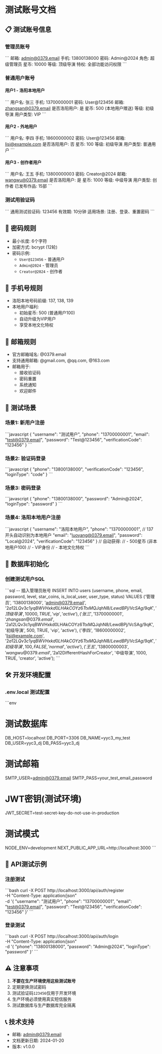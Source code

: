 # 测试账号文档

## 📋 测试账号信息

### 管理员账号
\`\`\`
邮箱: admin@0379.email
手机: 13800138000
密码: Admin@2024
角色: 超级管理员
星币: 10000
等级: 顶级导演
特权: 全部功能访问权限
\`\`\`

### 普通用户账号

#### 用户1 - 洛阳本地用户
\`\`\`
用户名: 张三
手机: 13700000001
密码: User@123456
邮箱: zhangsan@0379.email
是否洛阳用户: 是
星币: 500 (本地用户赠送)
等级: 初级导演
用户类型: VIP
\`\`\`

#### 用户2 - 外地用户
\`\`\`
用户名: 李四
手机: 18600000002
密码: User@123456
邮箱: lisi@example.com
是否洛阳用户: 否
星币: 100
等级: 初级导演
用户类型: 普通用户
\`\`\`

#### 用户3 - 创作者用户
\`\`\`
用户名: 王五
手机: 13800000003
密码: Creator@2024
邮箱: wangwu@0379.email
是否洛阳用户: 是
星币: 1000
等级: 中级导演
用户类型: 创作者
已发布作品: 15部
\`\`\`

### 测试用验证码
\`\`\`
通用测试验证码: 123456
有效期: 10分钟
适用场景: 注册、登录、重置密码
\`\`\`

## 🔐 密码规则
- 最小长度: 6个字符
- 加密方式: bcrypt (12轮)
- 密码示例:
  - `User@123456` - 普通用户
  - `Admin@2024` - 管理员
  - `Creator@2024` - 创作者

## 📱 手机号规则
- 洛阳本地号码前缀: 137, 138, 139
- 本地用户福利:
  - 初始星币: 500 (普通用户100)
  - 自动升级为VIP用户
  - 享受本地文化特权

## 📧 邮箱规则
- 官方邮箱域名: @0379.email
- 支持通用邮箱: @gmail.com, @qq.com, @163.com
- 邮箱用于:
  - 接收验证码
  - 密码重置
  - 系统通知
  - 欢迎邮件

## 🎯 测试场景

### 场景1: 新用户注册
\`\`\`javascript
{
  "username": "测试用户",
  "phone": "13700000001",
  "email": "test@0379.email",
  "password": "Test@123456",
  "verificationCode": "123456"
}
\`\`\`

### 场景2: 验证码登录
\`\`\`javascript
{
  "phone": "13800138000",
  "verificationCode": "123456",
  "loginType": "code"
}
\`\`\`

### 场景3: 密码登录
\`\`\`javascript
{
  "phone": "13800138000",
  "password": "Admin@2024",
  "loginType": "password"
}
\`\`\`

### 场景4: 洛阳本地用户注册
\`\`\`javascript
{
  "username": "洛阳本地用户",
  "phone": "13700000001", // 137开头自动识别为本地用户
  "email": "luoyang@0379.email",
  "password": "Local@2024",
  "verificationCode": "123456"
}
// 自动获得:
// - 500星币 (非本地用户100)
// - VIP身份
// - 本地文化特权
\`\`\`

## 🔄 数据库初始化

### 创建测试用户SQL
\`\`\`sql
-- 插入管理员账号
INSERT INTO users (username, phone, email, password, level, star_coins, is_local_user, user_type, status)
VALUES 
('管理员', '13800138000', 'admin@0379.email', '$2a$12$LQv3c1yqBWVHxkd0LHAkCOYz6TtxMQJqhN8/LewdBPj/VcSAg/9qK', '顶级导演', 10000, TRUE, 'vip', 'active'),
('张三', '13700000001', 'zhangsan@0379.email', '$2a$12$LQv3c1yqBWVHxkd0LHAkCOYz6TtxMQJqhN8/LewdBPj/VcSAg/9qK', '初级导演', 500, TRUE, 'vip', 'active'),
('李四', '18600000002', 'lisi@example.com', '$2a$12$LQv3c1yqBWVHxkd0LHAkCOYz6TtxMQJqhN8/LewdBPj/VcSAg/9qK', '初级导演', 100, FALSE, 'normal', 'active'),
('王五', '13800000003', 'wangwu@0379.email', '$2a$12$DifferentHashForCreator', '中级导演', 1000, TRUE, 'creator', 'active');
\`\`\`

## 🛠️ 开发环境配置

### .env.local 测试配置
\`\`\`env
# 测试数据库
DB_HOST=localhost
DB_PORT=3306
DB_NAME=yyc3_my_test
DB_USER=yyc3_dj
DB_PASS=yyc3_dj

# 测试邮箱
SMTP_USER=admin@0379.email
SMTP_PASS=your_test_email_password

# JWT密钥(测试环境)
JWT_SECRET=test-secret-key-do-not-use-in-production

# 测试模式
NODE_ENV=development
NEXT_PUBLIC_APP_URL=http://localhost:3000
\`\`\`

## 🧪 API测试示例

### 注册测试
\`\`\`bash
curl -X POST http://localhost:3000/api/auth/register \
  -H "Content-Type: application/json" \
  -d '{
    "username": "测试用户",
    "phone": "13700000001",
    "email": "test@0379.email",
    "password": "Test@123456",
    "verificationCode": "123456"
  }'
\`\`\`

### 登录测试
\`\`\`bash
curl -X POST http://localhost:3000/api/auth/login \
  -H "Content-Type: application/json" \
  -d '{
    "phone": "13800138000",
    "password": "Admin@2024",
    "loginType": "password"
  }'
\`\`\`

## ⚠️ 注意事项
1. **不要在生产环境使用这些测试账号**
2. 定期更换测试密码
3. 测试验证码`123456`仅用于开发环境
4. 生产环境必须使用真实短信服务
5. 测试数据库与生产数据库完全隔离

## 📞 技术支持
- 邮箱: admin@0379.email
- 文档更新日期: 2024-01-20
- 版本: v1.0.0
